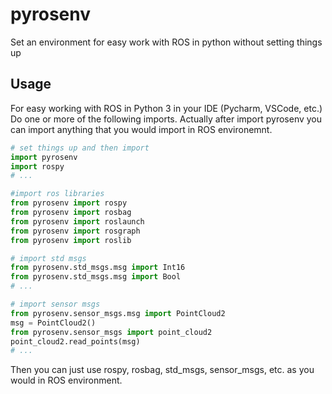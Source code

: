 # pyrosenv

Set an environment for easy work with ROS in python without setting things up

## Usage

For easy working with ROS in Python 3 in your IDE (Pycharm, VSCode, etc.) Do one or more of the following imports.
Actually after import pyrosenv you can import anything that you would import in ROS environemnt.

```python
# set things up and then import
import pyrosenv
import rospy
# ...

#import ros libraries
from pyrosenv import rospy
from pyrosenv import rosbag
from pyrosenv import roslaunch
from pyrosenv import rosgraph
from pyrosenv import roslib

# import std msgs
from pyrosenv.std_msgs.msg import Int16
from pyrosenv.std_msgs.msg import Bool
# ...

# import sensor msgs
from pyrosenv.sensor_msgs.msg import PointCloud2
msg = PointCloud2()
from pyrosenv.sensor_msgs import point_cloud2
point_cloud2.read_points(msg)
# ...
```

Then you can just use rospy, rosbag, std_msgs, sensor_msgs, etc. as you would in ROS environment.
